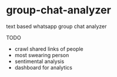 # group-chat-analyzer
text based whatsapp group chat analyzer

TODO
- crawl shared links of people
- most swearing person
- sentimental analysis
- dashboard for analytics
